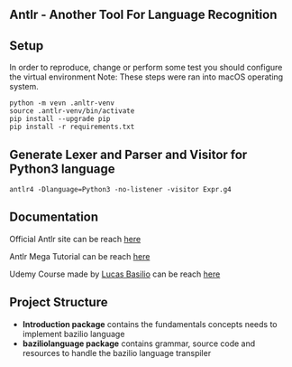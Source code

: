 ## Antlr - Another Tool For Language Recognition


## Setup
In order to reproduce, change or perform some test you should configure the virtual environment
Note: These steps were ran into macOS operating system.
```
python -m vevn .anltr-venv
source .antlr-venv/bin/activate
pip install --upgrade pip
pip install -r requirements.txt
```
## Generate Lexer and Parser and Visitor for Python3 language
```
antlr4 -Dlanguage=Python3 -no-listener -visitor Expr.g4
```

## Documentation

Official Antlr site can be reach [here](https://www.antlr.org/)

Antlr Mega Tutorial can be reach [here](https://tomassetti.me/antlr-mega-tutorial/)

Udemy Course made by [Lucas Basilio](https://www.udemy.com/user/lucas-estevao-bazilio/) can be reach [here](https://www.udemy.com/course/antlr-programming-masterclass-with-python/)


## Project Structure

- **Introduction package** contains the fundamentals concepts needs to implement bazilio language
- **baziliolanguage package** contains grammar, source code and resources to handle the bazilio language transpiler